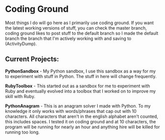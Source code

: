 # Coding Ground
Most things I do will go here as I primarily use coding ground. If you want the latest working versions of stuff, you can check the master branch, coding ground likes to post stuff to the default branch so I made the default branch the branch that I'm actively working with and saving to (ActivityDump).

## Current Projects:
**PythonSandbox** - My Python sandbox, I use this sandbox as a way for my to experiment with stuff in Python. The stuff in here will change frequently.

**RubyToolbox** - This started out as a sandbox for me to experiment with Ruby and eventually evolved into a toolbox that I worked on to improve my skill with Ruby.

**PythonAnagram** - This is an anagram solver I made with Python. To my knowledge it only works with words/phrases that cap out with 10 characters. All characters that aren't in the english alphabet aren't counted, this includes spaces. I tested it on coding ground and at 10 characters, the program will be running for nearly an hour and anything hire will be killed for running too long.
